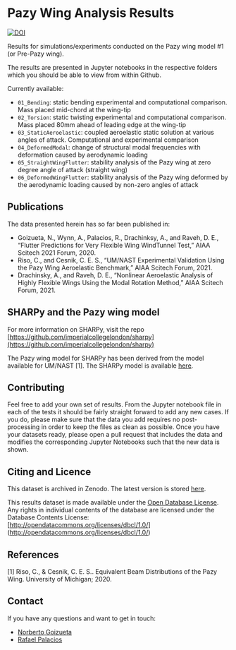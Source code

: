# Pazy Wing Analysis Results

[![DOI](https://zenodo.org/badge/DOI/10.5281/zenodo.4299868.svg)](https://doi.org/10.5281/zenodo.4299868)

Results for simulations/experiments conducted on the Pazy wing model #1 (or Pre-Pazy wing).

The results are presented in Jupyter notebooks in the respective folders which you should be able to view from within Github.

Currently available:
  
  * `01_Bending`: static bending experimental and computational comparison. Mass placed mid-chord at the wing-tip
  * `02_Torsion`: static twisting experimental and computational comparison. Mass placed 80mm ahead of leading edge at the wing-tip
  * `03_StaticAeroelastic`: coupled aeroelastic static solution at various angles of attack. Computational and experimental comparison
  * `04_DeformedModal`: change of structural modal frequencies with deformation caused by aerodynamic loading
  * `05_StraightWingFlutter`: stability analysis of the Pazy wing at zero degree angle of attack (straight wing)
  * `06_DeformedWingFlutter`: stability analysis of the Pazy wing deformed by the aerodynamic loading caused by non-zero angles of attack
  
## Publications

The data presented herein has so far been published in:

  * Goizueta, N., Wynn, A., Palacios, R., Drachinksy, A., and Raveh, D. E., “Flutter Predictions for Very Flexible Wing WindTunnel Test,” AIAA Scitech 2021 Forum, 2020.
  * Riso, C., and Cesnik, C. E. S., “UM/NAST Experimental Validation Using the Pazy Wing Aeroelastic Benchmark,” AIAA Scitech Forum, 2021.
  * Drachinsky, A., and Raveh, D. E., “Nonlinear Aeroelastic Analysis of Highly Flexible Wings Using the Modal Rotation Method,” AIAA Scitech Forum, 2021.
  
## SHARPy and the Pazy wing model

For more information on SHARPy, visit the repo [https://github.com/imperialcollegelondon/sharpy](https://github.com/imperialcollegelondon/sharpy)

The Pazy wing model for SHARPy has been derived from the model available for UM/NAST [1]. The SHARPy model is available [here](https://github.com/ngoiz/pazy-model).
  
## Contributing

Feel free to add your own set of results. From the Jupyter notebook file in each of the tests it should be fairly straight forward to add any new cases. If you do, please make sure that the data you add requires no post-processing in order to keep the files as clean as possible. Once you have your datasets ready, please open a pull request that includes the data and modifies the corresponding Jupyter Notebooks such that the new data is shown.

## Citing and Licence

This dataset is archived in Zenodo. The latest version is stored [here](https://doi.org/10.5281/zenodo.4299868).

This results dataset is made available under the [Open Database License](http://github.com/ngoiz/pazy-aepw3-results/LICENSE.txt).
Any rights in individual contents of the database are licensed under the Database Contents License: [http://opendatacommons.org/licenses/dbcl/1.0/]
(http://opendatacommons.org/licenses/dbcl/1.0/)


## References

[1] Riso, C., & Cesnik, C. E. S.. Equivalent Beam Distributions of the Pazy Wing. University of Michigan; 2020.

## Contact

If you have any questions and want to get in touch:
  * [Norberto Goizueta](https://www.imperial.ac.uk/aeroelastics/people/goizueta/)
  * [Rafael Palacios](https://www.imperial.ac.uk/people/r.palacios)
